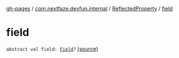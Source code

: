[gh-pages](../../index.md) / [com.nextfaze.devfun.internal](../index.md) / [ReflectedProperty](index.md) / [field](./field.md)

# field

`abstract val field: `[`Field`](https://developer.android.com/reference/java/lang/reflect/Field.html)`?` [(source)](https://github.com/NextFaze/dev-fun/tree/master/devfun/src/main/java/com/nextfaze/devfun/internal/Reflected.kt#L55)